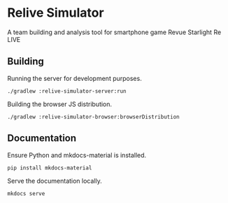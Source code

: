 # Relive Simulator

A team building and analysis tool for smartphone game Revue Starlight Re LIVE

## Building

Running the server for development purposes.

```
./gradlew :relive-simulator-server:run
```

Building the browser JS distribution.

```
./gradlew :relive-simulator-browser:browserDistribution
```

## Documentation

Ensure Python and mkdocs-material is installed.

```
pip install mkdocs-material
```

Serve the documentation locally.

```
mkdocs serve
```

